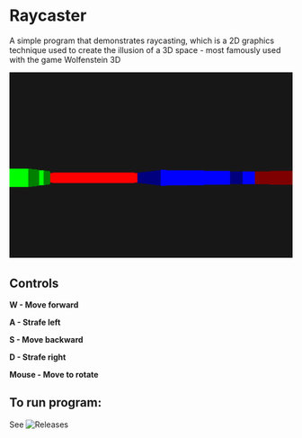 # Raycaster
A simple program that demonstrates raycasting, which is a 2D graphics technique used to create the illusion of a 3D space - most famously used with the game Wolfenstein 3D

![Preview of character moving around through raycaster](https://github.com/caidol/Raycaster/blob/main/assets/raycaster.gif)

## Controls

**W - Move forward**

**A - Strafe left**

**S - Move backward**

**D - Strafe right**

**Mouse - Move to rotate**

## To run program:

See ![Releases](https://github.com/caidol/Raycaster/releases/tag/v1.0)
